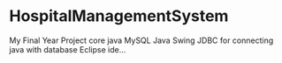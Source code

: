 # HospitalManagementSystem
My Final Year Project
core java
MySQL
Java Swing
JDBC for connecting java with database
Eclipse ide...
